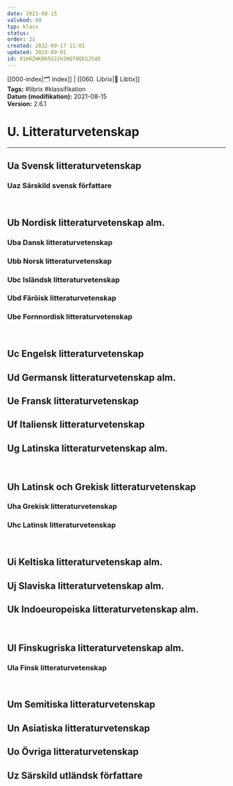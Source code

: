 ```yaml
---
date: 2021-08-15
valvkod: 60
typ: klass
status: 
order: 21
created: 2022-09-17 11:01
updated: 2023-09-01
id: 01H6ZWKB65G2JH1WQ70QEGJ54D
---
```


[[000-index|🗂 Index]] | [[060. Librix|📇 Libtix]]
<br>**Tags:** #librix #klassifikation
<br>**Datum (modifikation):** 2021-08-15
<br>**Version:** 2.6.1

# U. Litteraturvetenskap

---

## Ua Svensk litteraturvetenskap
### Uaz Särskild svensk författare
<br>

## Ub Nordisk litteraturvetenskap alm.
### Uba Dansk litteraturvetenskap
### Ubb Norsk litteraturvetenskap
### Ubc Isländsk litteraturvetenskap
### Ubd Färöisk litteraturvetenskap
### Ube Fornnordisk litteraturvetenskap

<br>

## Uc Engelsk litteraturvetenskap
## Ud Germansk litteraturvetenskap alm.
## Ue Fransk litteraturvetenskap
## Uf Italiensk litteraturvetenskap
## Ug Latinska litteraturvetenskap alm.

<br>

## Uh Latinsk och Grekisk litteraturvetenskap
### Uha Grekisk litteraturvetenskap
### Uhc Latinsk litteraturvetenskap

<br>

## Ui Keltiska litteraturvetenskap alm.
## Uj Slaviska litteraturvetenskap alm.
## Uk Indoeuropeiska litteraturvetenskap alm.

<br>

## Ul Finskugriska litteraturvetenskap alm.
### Ula Finsk litteraturvetenskap

<br>

## Um Semitiska litteraturvetenskap
## Un Asiatiska litteraturvetenskap
## Uo Övriga litteraturvetenskap
## Uz Särskild utländsk författare
